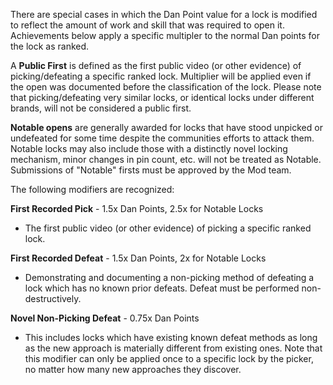 There are special cases in which the Dan Point value for a lock is modified to reflect the amount of work and skill that was required to open it. Achievements below apply a specific multipler to the normal Dan points for the lock as ranked.

A **Public First** is defined as the first public video (or other evidence) of picking/defeating a specific ranked lock. Multiplier will be applied even if the open was documented before the classification of the lock. Please note that picking/defeating very similar locks, or identical locks under different brands, will not be considered a public first.

**Notable opens** are generally awarded for locks that have stood unpicked or undefeated for some time despite the communities efforts to attack them. Notable locks may also include those with a distinctly novel locking mechanism, minor changes in pin count, etc. will not be treated as Notable.  Submissions of "Notable" firsts must be approved by the Mod team.

The following modifiers are recognized:

**First Recorded Pick** - 1.5x Dan Points, 2.5x for Notable Locks
- The first public video (or other evidence) of picking a specific ranked lock.

**First Recorded Defeat** - 1.5x Dan Points, 2x for Notable Locks
- Demonstrating and documenting a non-picking method of defeating a lock which has no known prior defeats. Defeat must be performed non-destructively.

**Novel Non-Picking Defeat** - 0.75x Dan Points
- This includes locks which have existing known defeat methods as long as the new approach is materially different from existing ones. Note that this modifier can only be applied once to a specific lock by the picker, no matter how many new approaches they discover.

